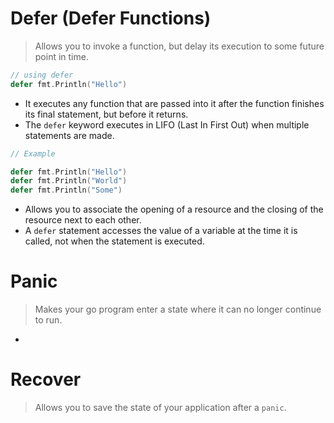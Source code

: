 # Defer (Defer Functions)

> Allows you to invoke a function, but delay its execution to some future point in time.

```go
// using defer
defer fmt.Println("Hello")
```

- It executes any function that are passed into it after the function finishes its final statement, but before it returns.
- The `defer` keyword executes in LIFO (Last In First Out) when multiple statements are made.

```go
// Example

defer fmt.Println("Hello")
defer fmt.Println("World")
defer fmt.Println("Some")
```
- Allows you to associate the opening of a resource and the closing of the resource next to each other.
- A `defer` statement accesses the value of a variable at the time it is called, not when the statement is executed.

# Panic

> Makes your go program enter a state where it can no longer continue to run.

- 

# Recover

> Allows you to save the state of your application after a `panic`.
